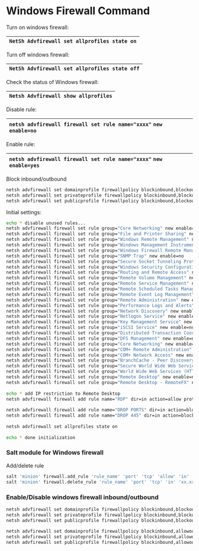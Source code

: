 # Windows Firewall Command



Turn on windows firewall:

| `NetSh Advfirewall set allprofiles state on` |
| :--- |


Turn off windows firewall:

| `NetSh Advfirewall set allprofiles state off` |
| :--- |


Check the status of Windows firewall:

| `Netsh Advfirewall show allprofiles` |
| :--- |


Disable rule:

| `netsh advfirewall firewall set rule name="xxxx"` `new` `enable=no` |
| :--- |


Enable rule:

| `netsh advfirewall firewall set rule name="xxxx"` `new` `enable=yes` |
| :--- |


Block inbound/outbound

```bash
netsh advfirewall set domainprofile firewallpolicy blockinbound,blockoutbound
netsh advfirewall set privateprofile firewallpolicy blockinbound,blockoutbound
netsh advfirewall set publicprofile firewallpolicy blockinbound,blockoutbound
```

  
Initial settings:

```bash
echo * disable unused rules...
netsh advfirewall firewall set rule group="Core Networking" new enable=no
netsh advfirewall firewall set rule group="File and Printer Sharing" new enable=no
netsh advfirewall firewall set rule group="Windows Remote Management" new enable=no
netsh advfirewall firewall set rule group="Windows Management Instrumentation (WMI)" new enable=no
netsh advfirewall firewall set rule group="Windows Firewall Remote Management" new enable=no
netsh advfirewall firewall set rule group="SNMP Trap" new enable=no
netsh advfirewall firewall set rule group="Secure Socket Tunneling Protocol" new enable=no
netsh advfirewall firewall set rule group="Windows Security Configuration Wizard" new enable=no
netsh advfirewall firewall set rule group="Routing and Remote Access" new enable=no
netsh advfirewall firewall set rule group="Remote Volume Management" new enable=no
netsh advfirewall firewall set rule group="Remote Service Management" new enable=no
netsh advfirewall firewall set rule group="Remote Scheduled Tasks Management" new enable=no
netsh advfirewall firewall set rule group="Remote Event Log Management" new enable=no
netsh advfirewall firewall set rule group="Remote Administration" new enable=no
netsh advfirewall firewall set rule group="Performance Logs and Alerts" new enable=no
netsh advfirewall firewall set rule group="Network Discovery" new enable=no
netsh advfirewall firewall set rule group="Netlogon Service" new enable=no
netsh advfirewall firewall set rule group="Key Management Service" new enable=no
netsh advfirewall firewall set rule group="iSCSI Service" new enable=no
netsh advfirewall firewall set rule group="Distributed Transaction Coordinator" new enable=no
netsh advfirewall firewall set rule group="DFS Management" new enable=no
netsh advfirewall firewall set rule group="Core Networking" new enable=no
netsh advfirewall firewall set rule group="COM+ Remote Administration" new enable=no
netsh advfirewall firewall set rule group="COM+ Network Access" new enable=no
netsh advfirewall firewall set rule group="BranchCache - Peer Discovery (Uses WSD)" new enable=no
netsh advfirewall firewall set rule group="Secure World Wide Web Services (HTTPS)" new enable=no
netsh advfirewall firewall set rule group="World Wide Web Services (HTTP)" new enable=no
netsh advfirewall firewall set rule group="Remote Desktop" new enable=no
netsh advfirewall firewall set rule group="Remote Desktop - RemoteFX" new enable=no
  
echo * add IP restriction to Remote Desktop
netsh advfirewall firewall add rule name="RDP" dir=in action=allow protocol=TCP localport=19896 remoteip="203.117.172.136,101.127.248.186"
 
netsh advfirewall firewall add rule name="DROP PORTS" dir=in action=block protocol=TCP localport=135-139
netsh advfirewall firewall add rule name="DROP 445" dir=in action=block protocol=TCP localport=445
 
netsh advfirewall set allprofiles state on
 
echo * done initialization
```

### **Salt module for Windows firewall** <a id="WindowsFirewallCommand-SaltmoduleforWindowsfirewall"></a>

Add/delete rule

```bash
salt 'minion' firewall.add_rule 'rule_name' 'port' 'tcp' 'allow' 'in' 'xx.xx.xx.xx'
salt 'minion' firewall.delete_rule 'rule_name' 'port' 'tcp' 'in' 'xx.xx.xx.xx'
```

### Enable/Disable windows firewall inbound/outbound <a id="WindowsFirewallCommand-Enable/Disablewindowsfirewallinbound/outbound"></a>

```bash
netsh advfirewall set domainprofile firewallpolicy blockinbound,blockoutbound
netsh advfirewall set privateprofile firewallpolicy blockinbound,blockoutbound
netsh advfirewall set publicprofile firewallpolicy blockinbound,blockoutbound
 
netsh advfirewall set domainprofile firewallpolicy blockinbound,allowoutbound
netsh advfirewall set privateprofile firewallpolicy blockinbound,allowoutbound
netsh advfirewall set publicprofile firewallpolicy blockinbound,allowoutbound
```

